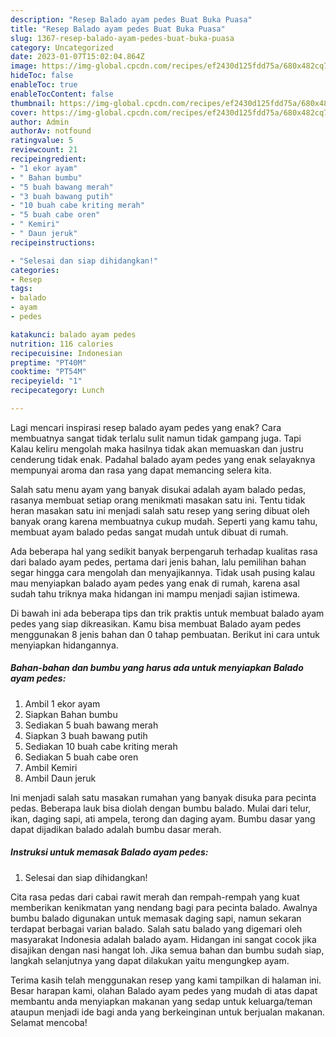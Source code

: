 ```yaml
---
description: "Resep Balado ayam pedes Buat Buka Puasa"
title: "Resep Balado ayam pedes Buat Buka Puasa"
slug: 1367-resep-balado-ayam-pedes-buat-buka-puasa
category: Uncategorized
date: 2023-01-07T15:02:04.864Z
image: https://img-global.cpcdn.com/recipes/ef2430d125fdd75a/680x482cq70/balado-ayam-pedes-foto-resep-utama.jpg
hideToc: false
enableToc: true
enableTocContent: false
thumbnail: https://img-global.cpcdn.com/recipes/ef2430d125fdd75a/680x482cq70/balado-ayam-pedes-foto-resep-utama.jpg
cover: https://img-global.cpcdn.com/recipes/ef2430d125fdd75a/680x482cq70/balado-ayam-pedes-foto-resep-utama.jpg
author: Admin
authorAv: notfound
ratingvalue: 5
reviewcount: 21
recipeingredient:
- "1 ekor ayam"
- " Bahan bumbu"
- "5 buah bawang merah"
- "3 buah bawang putih"
- "10 buah cabe kriting merah"
- "5 buah cabe oren"
- " Kemiri"
- " Daun jeruk"
recipeinstructions:

- "Selesai dan siap dihidangkan!"
categories:
- Resep
tags:
- balado
- ayam
- pedes

katakunci: balado ayam pedes 
nutrition: 116 calories
recipecuisine: Indonesian
preptime: "PT40M"
cooktime: "PT54M"
recipeyield: "1"
recipecategory: Lunch

---
```



Lagi mencari inspirasi resep balado ayam pedes yang enak? Cara membuatnya sangat tidak terlalu sulit namun tidak gampang juga. Tapi Kalau keliru mengolah maka hasilnya tidak akan memuaskan dan justru cenderung tidak enak. Padahal balado ayam pedes yang enak selayaknya mempunyai aroma dan rasa yang dapat memancing selera kita.


Salah satu menu ayam yang banyak disukai adalah ayam balado pedas, rasanya membuat setiap orang menikmati masakan satu ini. Tentu tidak heran masakan satu ini menjadi salah satu resep yang sering dibuat oleh banyak orang karena membuatnya cukup mudah. Seperti yang kamu tahu, membuat ayam balado pedas sangat mudah untuk dibuat di rumah.

Ada beberapa hal yang sedikit banyak berpengaruh terhadap kualitas rasa dari balado ayam pedes, pertama dari jenis bahan, lalu pemilihan bahan segar hingga cara mengolah dan menyajikannya. Tidak usah pusing kalau mau menyiapkan balado ayam pedes yang enak di rumah, karena asal sudah tahu triknya maka hidangan ini mampu menjadi sajian istimewa.


Di bawah ini ada beberapa tips dan trik praktis untuk membuat balado ayam pedes yang siap dikreasikan. Kamu bisa membuat Balado ayam pedes menggunakan 8 jenis bahan dan 0 tahap pembuatan. Berikut ini cara untuk menyiapkan hidangannya.

<!--inarticleads1-->

##### Bahan-bahan dan bumbu yang harus ada untuk menyiapkan Balado ayam pedes:

1. Ambil 1 ekor ayam
1. Siapkan  Bahan bumbu
1. Sediakan 5 buah bawang merah
1. Siapkan 3 buah bawang putih
1. Sediakan 10 buah cabe kriting merah
1. Sediakan 5 buah cabe oren
1. Ambil  Kemiri
1. Ambil  Daun jeruk


Ini menjadi salah satu masakan rumahan yang banyak disuka para pecinta pedas. Beberapa lauk bisa diolah dengan bumbu balado. Mulai dari telur, ikan, daging sapi, ati ampela, terong dan daging ayam. Bumbu dasar yang dapat dijadikan balado adalah bumbu dasar merah. 

<!--inarticleads2-->

##### Instruksi untuk memasak Balado ayam pedes:


1. Selesai dan siap dihidangkan!

Cita rasa pedas dari cabai rawit merah dan rempah-rempah yang kuat memberikan kenikmatan yang nendang bagi para pecinta balado. Awalnya bumbu balado digunakan untuk memasak daging sapi, namun sekaran terdapat berbagai varian balado. Salah satu balado yang digemari oleh masyarakat Indonesia adalah balado ayam. Hidangan ini sangat cocok jika disajikan dengan nasi hangat loh. Jika semua bahan dan bumbu sudah siap, langkah selanjutnya yang dapat dilakukan yaitu mengungkep ayam. 

Terima kasih telah menggunakan resep yang kami tampilkan di halaman ini. Besar harapan kami, olahan Balado ayam pedes yang mudah di atas dapat membantu anda menyiapkan makanan yang sedap untuk keluarga/teman ataupun menjadi ide bagi anda yang berkeinginan untuk berjualan makanan. Selamat mencoba!
